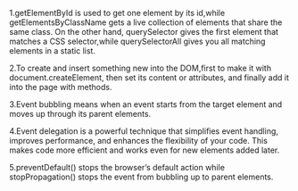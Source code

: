 1.getElementById is used to get one element by its id,while getElementsByClassName gets a live collection of elements that share the same class. On the other hand, querySelector gives the first element that matches a CSS selector,while querySelectorAll gives you all matching elements in a static list.

2.To create and insert something new into the DOM,first to make it with document.createElement, then set its content or attributes, and finally add it into the page with methods.

3.Event bubbling means when an event starts from the target element and moves up through its parent elements.

4.Event delegation is a powerful technique that simplifies event handling, improves performance, and enhances the flexibility of your code. This makes code more efficient and works even for new elements added later.

5.preventDefault() stops the browser’s default action  while stopPropagation() stops the event from bubbling up to parent elements.
